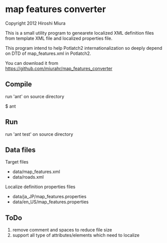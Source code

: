 map features converter
=========================

  Copyright 2012  Hiroshi Miura

This is a small utility program to genearete localized XML definition files
from template XML file and localized properties file.

This program intend to help Potlatch2 internationalization so deeply 
depend on DTD of map_features.xml in Potlatch2.

You can download it from
https://github.com/miurahr/map_features_converter

Compile
--------

 run 'ant' on source directory

 $ ant

Run
--------

 run 'ant test' on source directory

Data files
-------------

Target files
 * data/map_features.xml
 * data/roads.xml

Localize definition properties files
 * data/ja_JP/map_features.properties
 * data/en_US/map_features.properties

ToDo
-------------

1. remove comment and spaces to reduce file size
2. support all type of attributes/elements which need to localize








